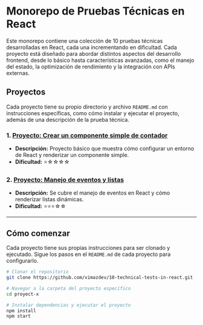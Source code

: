 # Monorepo de Pruebas Técnicas en React

Este monorepo contiene una colección de 10 pruebas técnicas desarrolladas en React, cada una incrementando en dificultad. Cada proyecto está diseñado para abordar distintos aspectos del desarrollo frontend, desde lo básico hasta características avanzadas, como el manejo del estado, la optimización de rendimiento y la integración con APIs externas.

## Proyectos

Cada proyecto tiene su propio directorio y archivo `README.md` con instrucciones específicas, como cómo instalar y ejecutar el proyecto, además de una descripción de la prueba técnica.

### 1. [Proyecto: Crear un componente simple de contador](./1-counter-master/README.md)
- **Descripción:** Proyecto básico que muestra cómo configurar un entorno de React y renderizar un componente simple.
- **Dificultad:** ⭐☆☆☆☆

### 2. [Proyecto: Manejo de eventos y listas](./2-dynamic-list/README.md)
- **Descripción:** Se cubre el manejo de eventos en React y cómo renderizar listas dinámicas.
- **Dificultad:** ⭐⭐⭐☆☆


---

## Cómo comenzar

Cada proyecto tiene sus propias instrucciones para ser clonado y ejecutado. Sigue los pasos en el `README.md` de cada proyecto para configurarlo.

```bash
# Clonar el repositorio
git clone https://github.com/vimazdev/10-technical-tests-in-react.git

# Navegar a la carpeta del proyecto específico
cd proyect-x

# Instalar dependencias y ejecutar el proyecto
npm install
npm start
